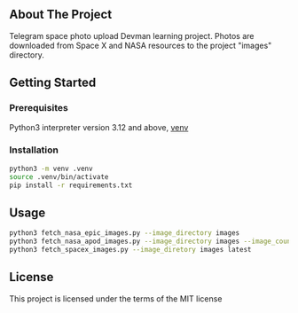 ## About The Project

Telegram space photo upload Devman learning project. Photos are downloaded from Space X and NASA resources to the project "images" directory.

## Getting Started

### Prerequisites
Python3 interpreter version 3.12 and above, [venv](https://docs.python.org/3/library/venv.html)

### Installation
```sh
python3 -m venv .venv
source .venv/bin/activate
pip install -r requirements.txt
```

## Usage
```sh
python3 fetch_nasa_epic_images.py --image_directory images
python3 fetch_nasa_apod_images.py --image_directory images --image_count 5
python3 fetch_spacex_images.py --image_diretory images latest
```

## License
This project is licensed under the terms of the MIT license
